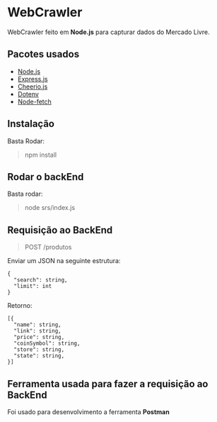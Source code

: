 
# WebCrawler

WebCrawler feito em **Node.js**  para capturar dados do Mercado Livre.

## Pacotes usados

 - [Node.js](https://nodejs.org/en/)
 - [Express.js](https://expressjs.com/)
 - [Cheerio.js](https://www.npmjs.com/package/cheerio)
 - [Dotenv](https://www.npmjs.com/package/dotenv)
 - [Node-fetch](https://www.npmjs.com/package/node-fetch)

## Instalação

Basta Rodar:
> npm install

## Rodar o backEnd

Basta  rodar:
> node srs/index.js


## Requisição ao BackEnd

> POST /produtos

Enviar um JSON na seguinte estrutura:

	{
	  "search": string,
	  "limit": int
	}
 
Retorno:

	[{
	  "name": string,
	  "link": string,
	  "price": string,
	  "coinSymbol": string,
	  "store": string,
	  "state": string,
	}]

## Ferramenta usada para fazer a requisição ao BackEnd

Foi usado para desenvolvimento a ferramenta **Postman**
